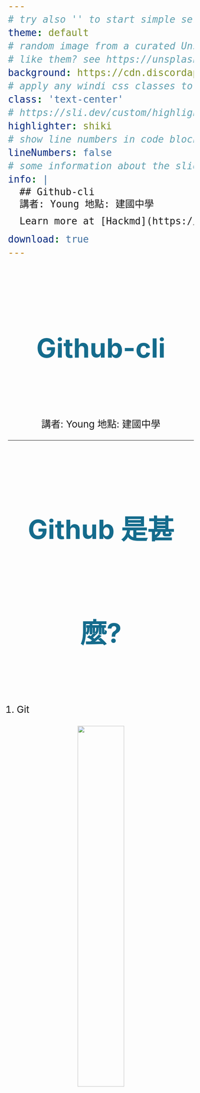 ```yaml
---
# try also '' to start simple seriph
theme: default
# random image from a curated Unsplash collection by Anthony
# like them? see https://unsplash.com/collections/94734566/slidev
background: https://cdn.discordapp.com/attachments/842705456413409321/883986238409932830/IMG_0262.jpg
# apply any windi css classes to the current slide
class: 'text-center'
# https://sli.dev/custom/highlighters.html
highlighter: shiki
# show line numbers in code blocks
lineNumbers: false
# some information about the slides, markdown enabled
info: |
  ## Github-cli
  講者: Young 地點: 建國中學

  Learn more at [Hackmd](https://hackmd.io/@Young-/rJHti-U_Y)

download: true
---
```


# Github-cli

講者: Young 地點: 建國中學

<div class="abs-br m-6 flex gap-2">
  <a href="https://github.com/Young-TW" target="_blank" alt="GitHub"
    class="text-xl icon-btn opacity-50 !border-none !hover:text-white">
    <carbon-logo-github />
  </a>
</div>

---

# Github 是甚麼?

1. Git

![](https://cdn.discordapp.com/attachments/842705456413409321/914163141280153640/1024px-Git_icon.png)

2. Github

![](https://cdn.discordapp.com/attachments/842705456413409321/914162793853362216/25231.png)


Github 是基於 Git 版本控制系統所建立的免費線上服務  
並添加了許多 Git 沒有的功能  
目前許多開源的大型專案都保存在 Github  


<style>
h1 {
  background-color: #2B90B6;
  background-image: linear-gradient(45deg, #4EC5D4 10%, #146b8c 20%);
  background-size: 100%;
  -webkit-background-clip: text;
  -moz-background-clip: text;
  -webkit-text-fill-color: transparent; 
  -moz-text-fill-color: transparent;
}

p,span {
  font-size: 26px;
  line-height: 36px;
}

img {
  width: 100px;
}
</style>

---

# 註冊 Github 帳號

1. 在瀏覽器搜尋 Github
2. 註冊帳號

~~這應該不用我教吧~~

<style>
h1 {
  background-color: #2B90B6;
  background-image: linear-gradient(45deg, #4EC5D4 10%, #146b8c 20%);
  background-size: 100%;
  -webkit-background-clip: text;
  -moz-background-clip: text;
  -webkit-text-fill-color: transparent; 
  -moz-text-fill-color: transparent;
}

p,span,li {
  font-size: 26px;
  line-height: 36px;
}
</style>

---

# Github-cli 簡介

Github-cli 集合了許多 Github 上的功能  
讓使用者可以在終端機直接使用 Github 的服務  

例如建立儲存庫、發送 Pull requests  
也可以 clone 別人的儲存庫下來  

<style>
h1 {
  background-color: #2B90B6;
  background-image: linear-gradient(45deg, #4EC5D4 10%, #146b8c 20%);
  background-size: 100%;
  -webkit-background-clip: text;
  -moz-background-clip: text;
  -webkit-text-fill-color: transparent; 
  -moz-text-fill-color: transparent;
}

p,span {
  font-size: 26px;
  line-height: 36px;
}
</style>

---

# 安裝 Github-cli

在瀏覽器搜尋 Github cli 然後進到  

```
https://cli.github.com
```

直接下載  

如果是 linux 或 macOS 使用者也可以用套件管理工具安裝  

```sh
// apt
sudo apt install gh
// homebrew
brew install gh
```

<style>
h1 {
  background-color: #2B90B6;
  background-image: linear-gradient(45deg, #4EC5D4 10%, #146b8c 20%);
  background-size: 100%;
  -webkit-background-clip: text;
  -moz-background-clip: text;
  -webkit-text-fill-color: transparent; 
  -moz-text-fill-color: transparent;
}

p,span {
  font-size: 26px;
  line-height: 36px;
}
</style>

---

# 使用 Github-cli 登入帳號

安裝好 Github-cli 以後輸入 `gh auth login` 會看到以下選項  

![](https://media.discordapp.net/attachments/842705456413409321/913995758477406269/unknown.png)

照著圖片上選就可以了  

<style>
h1 {
  background-color: #2B90B6;
  background-image: linear-gradient(45deg, #4EC5D4 10%, #146b8c 20%);
  background-size: 100%;
  -webkit-background-clip: text;
  -moz-background-clip: text;
  -webkit-text-fill-color: transparent; 
  -moz-text-fill-color: transparent;
}

p,span {
  font-size: 26px;
  line-height: 36px;
}

img {
  width: 100%;
}
</style>

---

# 登入後的畫面

在瀏覽器輸入終端機內給的 ome-time code 後就成功登入了  

![](https://media.discordapp.net/attachments/842705456413409321/913996752368070656/unknown.png)

<style>
h1 {
  background-color: #2B90B6;
  background-image: linear-gradient(45deg, #4EC5D4 10%, #146b8c 20%);
  background-size: 100%;
  -webkit-background-clip: text;
  -moz-background-clip: text;
  -webkit-text-fill-color: transparent; 
  -moz-text-fill-color: transparent;
}

p,span {
  font-size: 26px;
  line-height: 36px;
}
</style>

---

# 建立雲端儲存庫 gh repo create

我們目前有本機的儲存庫  
並且登入 Github 帳號了  

接下來要在 Github 上建立雲端的儲存庫  
如此一來就可以同步本機和線上的檔案  

```sh
gh repo create
```

<style>
h1 {
  background-color: #2B90B6;
  background-image: linear-gradient(45deg, #4EC5D4 10%, #146b8c 20%);
  background-size: 100%;
  -webkit-background-clip: text;
  -moz-background-clip: text;
  -webkit-text-fill-color: transparent; 
  -moz-text-fill-color: transparent;
}

p,span {
  font-size: 26px;
  line-height: 36px;
}
</style>

---

# 設定 Upstream 

第一次 push 的時候需要設定 upstream  
`git push -u <remote name> <branch name>`  

白話來講就是指定你要 push 到的地方  
按照下面的方式輸入就可以了  

```sh
git push -u origin master
```

<style>
h1 {
  background-color: #2B90B6;
  background-image: linear-gradient(45deg, #4EC5D4 10%, #146b8c 20%);
  background-size: 100%;
  -webkit-background-clip: text;
  -moz-background-clip: text;
  -webkit-text-fill-color: transparent; 
  -moz-text-fill-color: transparent;
}

p,span {
  font-size: 26px;
  line-height: 36px;
}
</style>

---

# 到 Github 上查看 push 是否成功

再次進到 Github 網頁內點擊右上角自己的大頭照  
接著點擊 Your repositories  
也就是你的儲存庫  

![](https://cdn.discordapp.com/attachments/842705456413409321/914161922746765312/unknown.png)

<style>
h1 {
  background-color: #2B90B6;
  background-image: linear-gradient(45deg, #4EC5D4 10%, #146b8c 20%);
  background-size: 100%;
  -webkit-background-clip: text;
  -moz-background-clip: text;
  -webkit-text-fill-color: transparent; 
  -moz-text-fill-color: transparent;
}

p,span {
  font-size: 26px;
  line-height: 36px;
}
</style>

---

# 發現成功 Push 的儲存庫了

在 Github 的儲存庫都會以下面圖片的形式出現  

![](https://media.discordapp.net/attachments/755725610868932678/916028217264054302/unknown.png)

<style>
h1 {
  background-color: #2B90B6;
  background-image: linear-gradient(45deg, #4EC5D4 10%, #146b8c 20%);
  background-size: 100%;
  -webkit-background-clip: text;
  -moz-background-clip: text;
  -webkit-text-fill-color: transparent; 
  -moz-text-fill-color: transparent;
}

p,span {
  font-size: 26px;
  line-height: 36px;
}
</style>

---

# clone 自己的程式碼下來

要從 Github 複製一份程式碼到本機只要打上儲存庫名稱就可以了  

```sh
gh repo clone <repo-name>
```

<style>
h1 {
  background-color: #2B90B6;
  background-image: linear-gradient(45deg, #4EC5D4 10%, #146b8c 20%);
  background-size: 100%;
  -webkit-background-clip: text;
  -moz-background-clip: text;
  -webkit-text-fill-color: transparent; 
  -moz-text-fill-color: transparent;
}

p,span {
  font-size: 26px;
  line-height: 36px;
}
</style>

---

# clone 別人的程式碼下來

要 clone 別人的程式的話要給兩個參數  
第一是這個儲存庫是屬於誰的  
第二是儲存庫名稱  

```sh
# 方法一
gh repo clone <github-id>/<repo-name>
#方法二
gh repo clone https://github.com/<github-id>/<repo-name>
```

<style>
h1 {
  background-color: #2B90B6;
  background-image: linear-gradient(45deg, #4EC5D4 10%, #146b8c 20%);
  background-size: 100%;
  -webkit-background-clip: text;
  -moz-background-clip: text;
  -webkit-text-fill-color: transparent; 
  -moz-text-fill-color: transparent;
}

p,span {
  font-size: 26px;
  line-height: 36px;
}
</style>

---
layout: cover
---

# 話說我很缺粉絲

---

# 追蹤我的 Github 帳號

這是我的 Gtihub 帳號  

![](https://media.discordapp.net/attachments/836570614503309342/914114715200913428/unknown.png)

~~我很缺粉絲快追蹤我~~  

<style>
h1 {
  background-color: #2B90B6;
  background-image: linear-gradient(45deg, #4EC5D4 10%, #146b8c 20%);
  background-size: 100%;
  -webkit-background-clip: text;
  -moz-background-clip: text;
  -webkit-text-fill-color: transparent; 
  -moz-text-fill-color: transparent;
}

p,span {
  font-size: 26px;
  line-height: 36px;
}

img {
  width: 50%;
}
</style>

---
layout: cover
---

# 感謝聆聽

講者： Young  

<style>
h1 {
  background-color: #2B90B6;
  background-image: linear-gradient(45deg, #4EC5D4 10%, #146b8c 20%);
  background-size: 100%;
  -webkit-background-clip: text;
  -moz-background-clip: text;
  -webkit-text-fill-color: transparent; 
  -moz-text-fill-color: transparent;
  font-size: 72px;
  line-height: 280px;
  text-align: center;
}

p {
  font-size: 26px;
  line-height: 34px;
  text-align: center;
}
</style>